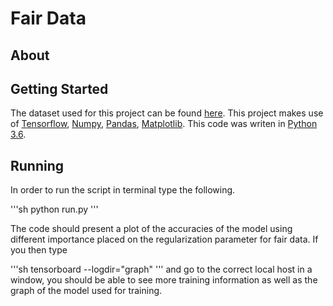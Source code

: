 # Fair Data

## About


## Getting Started

The dataset used for this project can be found [here](https://www.kaggle.com/danofer/compass). This project makes use of [Tensorflow](https://www.tensorflow.org/), [Numpy](http://www.numpy.org/), [Pandas](https://pandas.pydata.org/), [Matplotlib](https://matplotlib.org/). This code was writen in [Python 3.6](https://www.python.org/downloads/release/python-367/). 

## Running 

In order to run the script in terminal type the following. 

'''sh
python run.py
'''

The code should present a plot of the accuracies of the model using different importance placed on the regularization parameter for fair data. If you then type 

'''sh
tensorboard --logdir="graph"
'''
and go to the correct local host in a window, you should be able to see more training information as well as the graph of the model used for training. 

